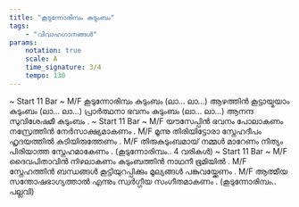 ```yaml
---
title: "കൂടുന്നോരിമ്പം കുടുംബം"
tags:
    - "വിവാഹഗാനങ്ങൾ"
params:
    notation: true
    scale: A
    time_signature: 3/4
    tempo: 130
---
```

~ Start 11 Bar ~
M/F
കൂടുന്നോരിമ്പം കുടുംബം (ലാ... ലാ...)
ആഴത്തിൻ കൂട്ടായ്മയാം കുടുംബം (ലാ... ലാ...)
പ്രാർത്ഥനാ ഭവനം കുടുംബം (ലാ... ലാ...)
ആനന്ദ സുവിശേഷമീ കുടുംബം
.
~ Start 11 Bar ~
M/F
യൗസേപ്പിൻ ഭവനം പോലാകണം
നസ്രേത്തിൻ നേർസാക്ഷ്യമാകണം
.
M/F
മൂന്നു തിരിയിട്ടോരാ സ്നേഹദീപം
ഹൃദയത്തിൽ കുടിയിരുത്തേണം
.
M/F
തിരുകുടുംബമായ് നമ്മൾ മാറേണം നിത്യം
പിരിയാത്ത സ്നേഹമാകേണം
.
(കൂടുന്നോരിമ്പം.. 4 വരികൾ)
~ Start 11 Bar ~
M/F
ദൈവപിതാവിൻ നിഴലാകണം
കുടുംബത്തിൻ നാഥനീ ഭൂമിയിൽ
.
M/F
സ്നേഹത്തിൻ ബന്ധങ്ങൾ കൂട്ടിയുറപ്പിക്കും
മൂല്യങ്ങൾ പങ്കുവയ്ക്കേണം
.
M/F
ആത്മീയ സന്തോഷഭാഗ്യത്താൽ എന്നും
സ്വർഗ്ഗീയ സംഗീതമാകണം
.
(കൂടുന്നോരിമ്പം.. പല്ലവി)

